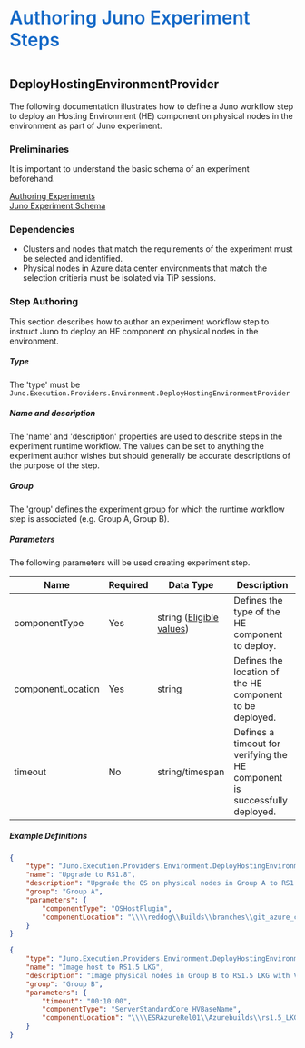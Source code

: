 ﻿<div style="font-size:24pt;font-weight:600;color:#1569C7">Authoring Juno Experiment Steps</div>
<br/>

## DeployHostingEnvironmentProvider
The following documentation illustrates how to define a Juno workflow step to deploy an Hosting Environment (HE) component on physical nodes in the environment as part
of Juno experiment.

### Preliminaries
It is important to understand the basic schema of an experiment beforehand.

[Authoring Experiments](./Authoring-Experiments.md)  
[Juno Experiment Schema](./Authoring-ExperimentSchema.md)

### Dependencies

* Clusters and nodes that match the requirements of the experiment must be selected and identified.
* Physical nodes in Azure data center environments that match the selection critieria must be isolated via TiP sessions.

### Step Authoring
This section describes how to author an experiment workflow step to instruct Juno to deploy an HE component on physical nodes in the
environment.

##### Type
The 'type' must be ```Juno.Execution.Providers.Environment.DeployHostingEnvironmentProvider```

##### Name and description
The 'name' and 'description' properties are used to describe steps in the experiment runtime workflow.  The values can be set to anything the experiment
author wishes but should generally be accurate descriptions of the purpose of the step.

##### Group
The 'group' defines the experiment group for which the runtime workflow step is associated (e.g. Group A, Group B).

##### Parameters
The following parameters will be used creating experiment step.

| Name              | Required   | Data Type        | Description                |
| ----------------- | ---------- | ---------------- | -------------------------- |
| componentType     | Yes        | string ([Eligible values](https://msazure.visualstudio.com/One/_git/EngSys-Performance-TipGateway?path=%2Fsrc%2FDLL%2FEntities%2FHostingEnvironmentComponent.cs))           | Defines the type of the HE component to deploy.|
| componentLocation | Yes        | string           | Defines the location of the HE component to be deployed.|
| timeout           | No         | string/timespan  | Defines a timeout for verifying the HE component is successfully deployed.|


##### Example Definitions
``` json
{
    "type": "Juno.Execution.Providers.Environment.DeployHostingEnvironmentProvider",
    "name": "Upgrade to RS1.8",
    "description": "Upgrade the OS on physical nodes in Group A to RS1.8.",
    "group": "Group A",
    "parameters": {
        "componentType": "OSHostPlugin",
        "componentLocation": "\\\\reddog\\Builds\\branches\\git_azure_compute_oshostplugin_rel_m3bmc_rs18_upgr_dev\\144.0.10.220\\retail-amd64\\RDTools\\Deploy\\Packages\\144.0.10.220.OsHostPlugin-rel_m3bmc_rs18_upgr_dev.200312-1639.zip,\\\\reddog\\builds\\branches\\git_azure_compute_oshostplugin_rel_m3bmc_rs18_upgr_dev\\144.0.10.220\\retail-amd64\\RDTools\\Deploy\\Config\\OSHostPlugin\\144.0.10.220.OsHostPlugin-rel_m3bmc_rs18_upgr_dev.200312-1639.HostPluginsConfigTemplate.xml,\\\\reddog\\builds\\branches\\git_azure_compute_oshostplugin_rel_m3bmc_rs18_upgr_dev\\144.0.10.220\\retail-amd64\\RDTools\\Deploy\\Config\\OSHostPlugin\\144.0.10.220.OsHostPlugin-rel_m3bmc_rs18_upgr_dev.200312-1639.OSHostPlugin.PluginSetup.xml,\\\\reddog\\builds\\branches\\git_azure_compute_oshostplugin_rel_m3bmc_rs18_upgr_dev\\144.0.10.220\\retail-amd64\\RDTools\\Deploy\\Config\\OSHostPlugin\\144.0.10.220.OsHostPlugin-rel_m3bmc_rs18_upgr_dev.200312-1639.OSHostPlugin.PluginSpecific.xml"
    }
}

{
    "type": "Juno.Execution.Providers.Environment.DeployHostingEnvironmentProvider",
    "name": "Image host to RS1.5 LKG",
    "description": "Image physical nodes in Group B to RS1.5 LKG with VHD.",
    "group": "Group B",
    "parameters": {
        "timeout": "00:10:00",
        "componentType": "ServerStandardCore_HVBaseName",
        "componentLocation": "\\\\ESRAzureRel01\\Azurebuilds\\rs1.5_LKG\\6002.19782.amd64fre.longhorn_rd_os144.171208-1750\\RDOS\\"
    }
}
```